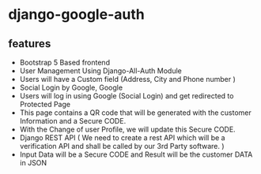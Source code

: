 # django-google-auth

## features
- Bootstrap 5 Based frontend 
- User Management Using Django-All-Auth Module
- Users will have a Custom field (Address, City and Phone number )
- Social Login by Google, Google
- Users will log in using Google (Social Login) and  get redirected to Protected Page
- This page contains a QR code that will be generated with the customer Information and a Secure CODE.
- With the Change of user Profile, we will update this  Secure CODE.
- Django REST API ( We need to create a rest API which will be a verification API and shall be called by our 3rd Party software. ) 
- Input Data will be a Secure CODE  and Result will be the customer DATA in JSON
